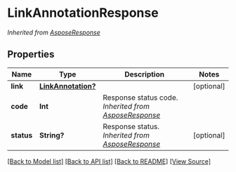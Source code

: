 # LinkAnnotationResponse


*Inherited from [AsposeResponse](AsposeResponse.md)*
## Properties
Name | Type | Description | Notes
------------ | ------------- | ------------- | -------------
**link** | [**LinkAnnotation?**](LinkAnnotation.md) |  | [optional]
**code** | **Int** | Response status code.<br />*Inherited from [AsposeResponse](AsposeResponse.md)* | 
**status** | **String?** | Response status.<br />*Inherited from [AsposeResponse](AsposeResponse.md)* | [optional]

[[Back to Model list]](../README.md#documentation-for-models) [[Back to API list]](../README.md#documentation-for-api-endpoints) [[Back to README]](../README.md) [[View Source]](../AsposePdfCloud/Models/LinkAnnotationResponse.swift)

